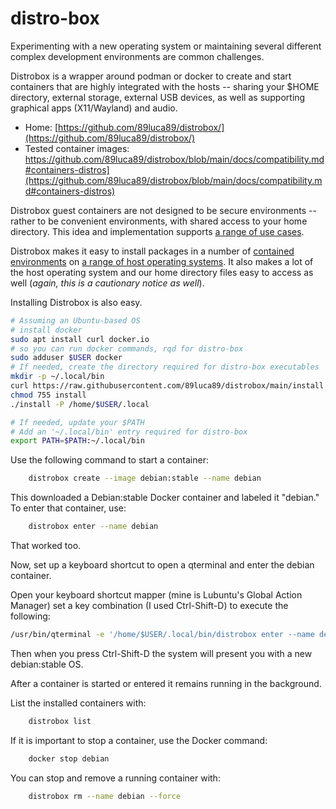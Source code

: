 # distro-box  

Experimenting with a new operating system or maintaining several different complex development environments are common challenges.  

Distrobox is a wrapper around podman or docker to create and start containers that are highly integrated with the hosts -- sharing your $HOME directory, external storage, external USB devices, as well as supporting graphical apps (X11/Wayland) and audio.  

* Home: [https://github.com/89luca89/distrobox/](https://github.com/89luca89/distrobox/)  
* Tested container images: https://github.com/89luca89/distrobox/blob/main/docs/compatibility.md#containers-distros](https://github.com/89luca89/distrobox/blob/main/docs/compatibility.md#containers-distros)  

Distrobox guest containers are not designed to be secure environments -- rather to be convenient environments, with shared access to your home directory.  This idea and implementation supports [a range of use cases](https://github.com/89luca89/distrobox/#why).  

Distrobox makes it easy to install packages in a number of [contained environments](https://github.com/89luca89/distrobox/blob/main/docs/compatibility.md#containers-distros) on [a range of host operating systems](https://github.com/89luca89/distrobox/blob/main/docs/compatibility.md#host-distros).  It also makes a lot of the host operating system and our home directory files easy to access as well (*again, this is a cautionary notice as well*).  

Installing Distrobox is also easy.  

```bash
# Assuming an Ubuntu-based OS
# install docker
sudo apt install curl docker.io 
# so you can run docker commands, rqd for distro-box
sudo adduser $USER docker 
# If needed, create the directory required for distro-box executables
mkdir -p ~/.local/bin
curl https://raw.githubusercontent.com/89luca89/distrobox/main/install > install
chmod 755 install
./install -P /home/$USER/.local

# If needed, update your $PATH 
# Add an '~/.local/bin' entry required for distro-box
export PATH=$PATH:~/.local/bin 
```

Use the following command to start a container:  
```bash
    distrobox create --image debian:stable --name debian
```
This downloaded a Debian:stable Docker container and labeled it "debian."  
To enter that container, use:  
```bash
    distrobox enter --name debian 
```
That worked too.  

Now, set up a keyboard shortcut to open a qterminal and enter the debian container.  

Open your keyboard shortcut mapper (mine is Lubuntu's Global Action Manager) set a key combination (I used Ctrl-Shift-D) to execute the following:  
```bash
/usr/bin/qterminal -e '/home/$USER/.local/bin/distrobox enter --name debian'
```

Then when you press Ctrl-Shift-D the system will present you with a new debian:stable OS.  

After a container is started or entered it remains running in the background.  

List the installed containers with:  
```bash
    distrobox list 
```

If it is important to stop a container, use the Docker command:  
```bash
    docker stop debian 
```

You can stop and remove a running container with:  
```bash
    distrobox rm --name debian --force 
```